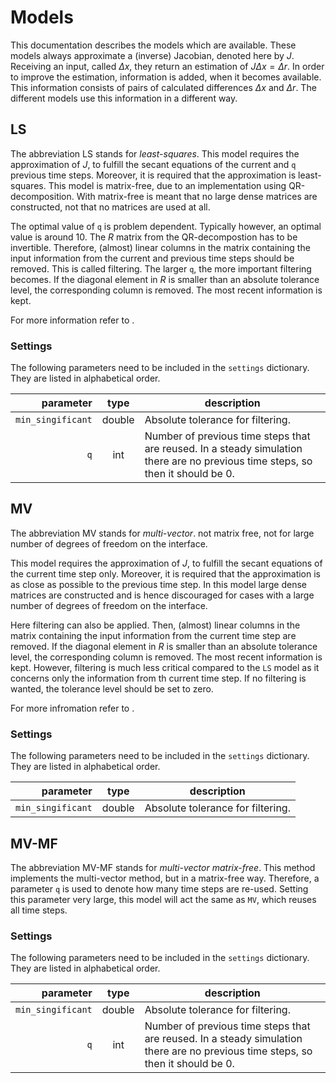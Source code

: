 # Models

This documentation describes the models which are available.
These models always approximate a (inverse) Jacobian, denoted here by $J$.
Receiving an input, called $\Delta x$, they return an estimation of $J\Delta x=\Delta r$.
In order to improve the estimation, information is added, when it becomes available.
This information consists of pairs of calculated differences $\Delta x$ and $\Delta r$.
The different models use this information in a different way.

## LS

The abbreviation LS stands for _least-squares_.
This model requires the approximation of $J$, to fulfill the secant equations of the current and `q` previous time steps.
Moreover, it is required that the approximation is least-squares.
This model is matrix-free, due to an implementation using QR-decomposition.
With matrix-free is meant that no large dense matrices are constructed, not that no matrices are used at all.

The optimal value of `q` is problem dependent.
Typically however, an optimal value is around 10.
The $R$ matrix from the QR-decompostion has to be invertible.
Therefore, (almost) linear columns in the matrix containing the input information from the current and previous time steps should be removed.
This is called filtering. The larger `q`, the more important filtering becomes.
If the diagonal element in $R$ is smaller than an absolute tolerance level, the corresponding column is removed.
The most recent information is kept.

For more information refer to .

### Settings

The following parameters need to be included in the `settings` dictionary.
They are listed in alphabetical order.

parameter|type|description
---:|:---:|---
`min_singificant`|double|Absolute tolerance for filtering.
`q`|int|Number of previous time steps that are reused. In a steady simulation there are no previous time steps, so then it should be 0.

## MV

The abbreviation MV stands for _multi-vector_.
not matrix free, not for large number of degrees of freedom on the interface.

This model requires the approximation of $J$, to fulfill the secant equations of the current time step only.
Moreover, it is required that the approximation is as close as possible to the previous time step.
In this model large dense matrices are constructed and is hence discouraged for cases with a large number of degrees of freedom on the interface.

Here filtering can also be applied.
Then, (almost) linear columns in the matrix containing the input information from the current time step are removed.
If the diagonal element in $R$ is smaller than an absolute tolerance level, the corresponding column is removed.
The most recent information is kept.
However, filtering is much less critical compared to the `LS` model as it concerns only the information from th current time step.
If no filtering is wanted, the tolerance level should be set to zero.

For more infromation refer to .

### Settings

The following parameters need to be included in the `settings` dictionary.
They are listed in alphabetical order.

parameter|type|description
---:|:---:|---
`min_singificant`|double|Absolute tolerance for filtering.

## MV-MF

The abbreviation MV-MF stands for _multi-vector matrix-free_.
This method implements the multi-vector method, but in a matrix-free way.
Therefore, a parameter `q` is used to denote how many time steps are re-used.
Setting this parameter very large, this model will act the same as `MV`, which reuses all time steps.

### Settings

The following parameters need to be included in the `settings` dictionary.
They are listed in alphabetical order.

parameter|type|description
---:|:---:|---
`min_singificant`|double|Absolute tolerance for filtering.
`q`|int|Number of previous time steps that are reused. In a steady simulation there are no previous time steps, so then it should be 0.
